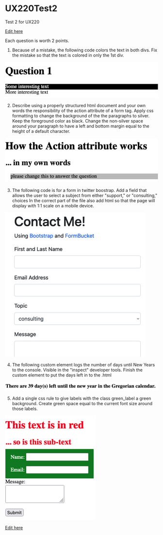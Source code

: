 # UX220Test2
Test 2 for UX220

[Edit here](https://diy-pwa.dev/rhildred/UX220Test2)

Each question is worth 2 points.

1. Because of a mistake, the following code colors the text in both divs. Fix the mistake so that the text is colored in only the 1st div.

![Q1](readmeimages/Q1.png)

2. Describe using a properly structured html document and your own words the responsibility of the action attribute of 
a form tag. Apply css formatting to change the background of the the paragraphs to silver. Keep the foreground color as black. 
Change the non-silver space around your paragraph to have a left and bottom margin equal to the height of a default character.

![Q2](readmeimages/Q2.png)

3. The following code is for a form in twitter boostrap. Add a field that allows the user to select a subject from 
either "support," or "consulting," choices In the correct part of the file also add html so that the page will 
display with 1:1 scale on a mobile device.

![Q3](readmeimages/Q3.png)


4. The following custom element logs the number of days until New Years to the console. 
Visible in the "inspect" developer tools. Finish the custom element to put the days left in to the .html

![Q4](readmeimages/Q4.png)

5. Add a single css rule to give labels with the class green_label a green background.
Create green space equal to the current font size around those labels.

![Q5](readmeimages/Q5.png)

[Edit here](https://diy-pwa.dev/rhildred/UX220Test2)
